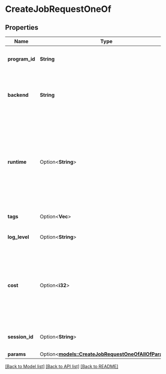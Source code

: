 # CreateJobRequestOneOf

## Properties

Name | Type | Description | Notes
------------ | ------------- | ------------- | -------------
**program_id** | **String** | ID of the program to be executed | 
**backend** | **String** | Name that identifies the backend on which to run the program. | 
**runtime** | Option<**String**> | Name and tag of the image to use when running a program (IBM Quantum channel users only). Should follow the pattern \"name:tag\". | [optional]
**tags** | Option<**Vec<String>**> | List of job or program tags | [optional]
**log_level** | Option<**String**> | Logging level of the program | [optional]
**cost** | Option<**i32**> | Cost of the job as the estimated time it should take to complete (in seconds). Should not exceed the cost of the program | [optional]
**session_id** | Option<**String**> | Identifier of the session that the job is a part of | [optional]
**params** | Option<[**models::CreateJobRequestOneOfAllOfParams**](create_job_request_oneOf_allOf_params.md)> |  | [optional]

[[Back to Model list]](../README.md#documentation-for-models) [[Back to API list]](../README.md#documentation-for-api-endpoints) [[Back to README]](../README.md)


